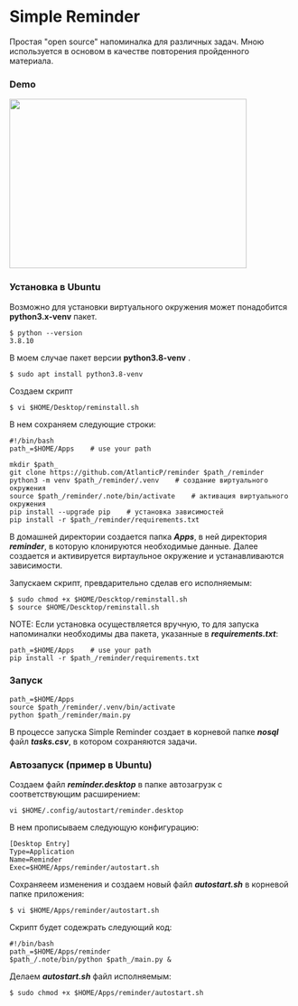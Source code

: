 # Simple Reminder
Простая "open source" напоминалка для различных задач. Мною используется в основом в качестве повторения пройденного материала.
### Demo
<img src="media/reminder.gif" width=420 height=300>

### Установка в Ubuntu
Возможно для установки виртуального окружения может понадобится **python3.x-venv** пакет. 
```
$ python --version
3.8.10
```
В моем случае пакет версии **python3.8-venv** .
```
$ sudo apt install python3.8-venv
```
Создаем скрипт 
```
$ vi $HOME/Desktop/reminstall.sh
```
В нем сохраняем следующие строки:
~~~
#!/bin/bash
path_=$HOME/Apps    # use your path

mkdir $path_
git clone https://github.com/AtlanticP/reminder $path_/reminder
python3 -m venv $path_/reminder/.venv    # создание виртуального окружения
source $path_/reminder/.note/bin/activate    # активация виртуального окружения
pip install --upgrade pip    # установка зависимостей
pip install -r $path_/reminder/requirements.txt
~~~
В домашней директории создается папка ***Apps***, в ней директория ***reminder***, в которую клонируются необходимые данные. Далее создается и активируется виртаульное окружение и устанавливаются зависимости.

Запускаем скрипт, превдарительно сделав его исполняемым:
```
$ sudo chmod +x $HOME/Descktop/reminstall.sh
$ source $HOME/Descktop/reminstall.sh
```
NOTE: Если установка осуществляется вручную, то для запуска напоминалки необходимы два пакета, указанные в ***requirements.txt***: 
~~~
path_=$HOME/Apps    # use your path
pip install -r $path_/reminder/requirements.txt
~~~
### Запуск
~~~
path_=$HOME/Apps
source $path_/reminder/.venv/bin/activate
python $path_/reminder/main.py
~~~
В процессе запуска Simple Reminder создает в корневой папке ***nosql*** файл ***tasks.csv***, в котором сохраняются задачи.

### Автозапуск (пример в Ubuntu)
Создаем  файл ***reminder.desktop*** в папке автозагрузк с соответствующим расширением:
```
vi $HOME/.config/autostart/reminder.desktop
```
В нем прописываем следующую конфигурацию:
~~~
[Desktop Entry]
Type=Application
Name=Reminder
Exec=$HOME/Apps/reminder/autostart.sh
~~~
Сохраняеем изменения и создаем новый файл ***autostart.sh*** в корневой папке приложения:
```
$ vi $HOME/Apps/reminder/autostart.sh
```
Скрипт будет содежрать следующий код:
~~~
#!/bin/bash
path_=$HOME/Apps/reminder
$path_/.note/bin/python $path_/main.py &
~~~
Делаем ***autostart.sh*** файл исполняемым:
```
$ sudo chmod +x $HOME/Apps/reminder/autostart.sh
```